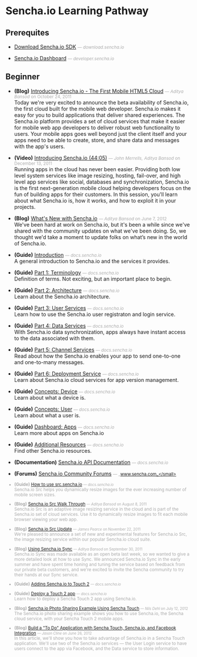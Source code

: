 # Sencha.io Learning Pathway


## Prerequites

- [Download Sencha.io SDK](http://download.sencha.io/) <small style='color:#aaa;'>&mdash; _download.sencha.io_</small>  
  
- [Sencha.io Dashboard](http://developer.sencha.io/) <small style='color:#aaa;'>&mdash; _developer.sencha.io_</small>  
  

## Beginner

- **(Blog)** [Introducing Sencha.io - The First Mobile HTML5 Cloud](http://www.sencha.com/blog/introducing-sencha-io-the-first-mobile-html5-cloud/) <small style='color:#aaa;'>&mdash; _Aditya Bansod_ on October 24, 2011</small>  
  Today we're very excited to announce the beta availability of Sencha.io, the first cloud built for the mobile web developer. Sencha.io makes it easy for you to build applications that deliver shared experiences. The Sencha.io platform provides a set of cloud services that make it easier for mobile web app developers to deliver robust web functionality to users. Your mobile apps goes well beyond just the client itself and your apps need to be able to create, store, and share data and messages with the app's users.

- **(Video)** [Introducing Sencha.io (44:05)](http://vimeo.com/33627066) <small style='color:#aaa;'>&mdash; _John Merrells, Aditya Bansod_ on December 13, 2011</small>  
  Running apps in the cloud has never been easier. Providing both low level system services like image resizing, hosting, fail-over, and high level app services like social, databases and synchronization, Sencha.io is the first next-generation mobile cloud helping developers focus on the fun of building apps for their customers. In this session, you'll learn about what Sencha.io is, how it works, and how to exploit it in your projects.

- **(Blog)** [What's New with Sencha.io](http://www.sencha.com/blog/whats-new-with-sencha-io/) <small style='color:#aaa;'>&mdash; _Aditya Bansod_ on June 7, 2012</small>  
  We've been hard at work on Sencha.io, but it's been a while since we've shared with the community updates on what we've been doing. So, we thought we'd take a moment to update folks on what’s new in the world of Sencha.io.

- **(Guide)** [Introduction](http://docs.sencha.io/current/index.html#!/guide/overview_introduction) <small style='color:#aaa;'>&mdash; _docs.sencha.io_</small>  
  A general introduction to Sencha.io and the services it provides.

- **(Guide)** [Part 1: Terminology](http://docs.sencha.io/current/index.html#!/guide/overview_terminology) <small style='color:#aaa;'>&mdash; _docs.sencha.io_</small>  
  Definition of terms. Not exciting, but an important place to begin.

- **(Guide)** [Part 2: Architecture](http://docs.sencha.io/current/index.html#!/guide/overview_architecture) <small style='color:#aaa;'>&mdash; _docs.sencha.io_</small>  
  Learn about the Sencha.io architecture.

- **(Guide)** [Part 3: User Services](http://docs.sencha.io/current/index.html#!/guide/overview_users) <small style='color:#aaa;'>&mdash; _docs.sencha.io_</small>  
  Learn how to use the Sencha.io user registraton and login service.

- **(Guide)** [Part 4: Data Services](http://docs.sencha.io/current/index.html#!/guide/overview_stores) <small style='color:#aaa;'>&mdash; _docs.sencha.io_</small>  
  With Sencha.io data synchronization, apps always have instant access to the data associated with them.

- **(Guide)** [Part 5: Channel Services](http://docs.sencha.io/current/index.html#!/guide/overview_channels) <small style='color:#aaa;'>&mdash; _docs.sencha.io_</small>  
  Read about how the Sencha.io enables your app to send one-to-one and one-to-many messages.

- **(Guide)** [Part 6: Deployment Service](http://docs.sencha.io/current/index.html#!/guide/overview_deployment) <small style='color:#aaa;'>&mdash; _docs.sencha.io_</small>  
  Learn about Sencha.io cloud services for app version management.

- **(Guide)** [Concepts: Device](http://docs.sencha.io/current/index.html#!/guide/concepts_device) <small style='color:#aaa;'>&mdash; _docs.sencha.io_</small>  
  Learn about what a device is.

- **(Guide)** [Concepts: User](http://docs.sencha.io/current/index.html#!/guide/concepts_user) <small style='color:#aaa;'>&mdash; _docs.sencha.io_</small>  
  Learn about what a user is.

- **(Guide)** [Dashboard: Apps](http://docs.sencha.io/current/index.html#!/guide/dashboard_apps) <small style='color:#aaa;'>&mdash; _docs.sencha.io_</small>  
  Learn more about apps on Sencha.io

- **(Guide)** [Additional Resources](http://docs.sencha.io/current/index.html#!/guide/overview_resources) <small style='color:#aaa;'>&mdash; _docs.sencha.io_</small>  
  Find other Sencha.io resources.

- **(Documentation)** [Sencha.io API Documentation](http://docs.sencha.io/current/index.html#!/api) <small style='color:#aaa;'>&mdash; _docs.sencha.io_</small>  
  
- **(Forums)** [Sencha.io Community Forums](http://www.sencha.com/forum/forumdisplay.php?94-Sencha.io-Community-Forums) <small style='color:#aaa;'>&mdash; _www.sencha.com_</small>  
  
- **(Guide)** [How to use src.sencha.io](http://docs.sencha.io/current/index.html#!/guide/src) <small style='color:#aaa;'>&mdash; _docs.sencha.io_</small>  
  Sencha.io Src helps you dynamically resize images for the ever increasing number of mobile screen sizes.

- **(Blog)** [Sencha.io Src Walk Through](http://www.sencha.com/blog/sencha-io-src-walk-through/) <small style='color:#aaa;'>&mdash; _Aditya Bansod_ on August 8, 2011</small>  
  Sencha.io Src is an adaptive image resizing service in the cloud and is part of the Sencha.io set of cloud services. Use it to dynamically resize images to fit each mobile browser viewing your web app.

- **(Blog)** [Sencha.io Src Update](http://www.sencha.com/blog/sencha-io-src-update/) <small style='color:#aaa;'>&mdash; _James Pearce_ on November 22, 2011</small>  
  We're pleased to announce a set of new and experimental features for Sencha.io Src, the image resizing service within our popular Sencha.io cloud suite.

- **(Blog)** [Using Sencha.io Sync](http://www.sencha.com/blog/using-sencha-io-sync/) <small style='color:#aaa;'>&mdash; _Aditya Bansod_ on September 30, 2011</small>  
  Sencha.io Sync was made available as an open beta last week, so we wanted to give a more detailed look at how to use Sync. We announced Sencha.io Sync in the early summer and have spent time honing and tuning the service based on feedback from our private beta customers, and we're excited to invite the Sencha community to try their hands at our Sync service.

- **(Guide)** [Adding Sencha.io to Touch 2](http://docs.sencha.io/current/index.html#!/guide/integration) <small style='color:#aaa;'>&mdash; _docs.sencha.io_</small>  
  
- **(Guide)** [Deploy a Touch 2 app](http://docs.sencha.io/current/index.html#!/guide/deploy_app) <small style='color:#aaa;'>&mdash; _docs.sencha.io_</small>  
  Learn how to deploy a Sencha Touch 2 app using Sencha.io.

- **(Blog)** [Sencha.io Photo Sharing Example Using Sencha Touch](http://www.sencha.com/blog/sencha-io-photo-sharing-example-using-sencha-touch/) <small style='color:#aaa;'>&mdash; _Nils Dehl_ on July 12, 2012</small>  
  The Sencha.io photo sharing example shows you how to use Sencha.io, the Sencha cloud service, with your Sencha Touch 2 mobile apps.

- **(Blog)** [Build a &quot;To Do&quot; Application with Sencha Touch, Sencha.io, and Facebook Integration](http://www.sencha.com/blog/build-a-to-do-application-with-sencha-touch-senchaio-and-facebook/) <small style='color:#aaa;'>&mdash; _Jason Cline_ on June 26, 2012</small>  
  In this article, we'll show you how to take advantage of Sencha.io in a Sencha Touch application. We'll use two of the Sencha.io services — the User Login service to have users connect to the app via Facebook, and the Data service to store information.


